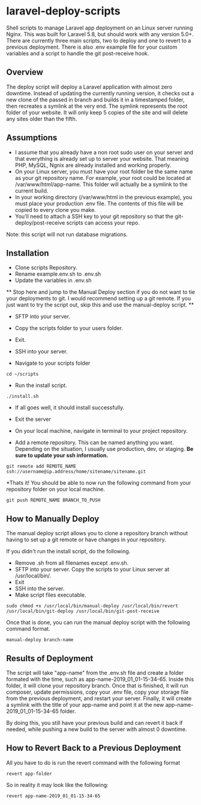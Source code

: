 # laravel-deploy-scripts
Shell scripts to manage Laravel app deployment on an Linux server running Nginx. This was built for Laravel 5.8, but should work with any version 5.0+. There are currently three main scripts, two to deploy and one to revert to a previous deployment. There is also .env example file for your custom variables and a script to handle the git post-receive hook.

## Overview

The deploy script will deploy a Laravel application with almost zero downtime. Instead of updating the currently running version, it checks out a new clone of the passed in branch and builds it in a timestamped folder, then recreates a symlink at the very end. The symlink represents the root folder of your website. It will only keep 5 copies of the site and will delete any sites older than the fifth.

## Assumptions
* I assume that you already have a non root sudo user on your server and that everything is already set up to server your website. That meaning PHP, MySQL, Ngnix are already installed and working properly.
* On your Linux server, you must have your root folder be the same name as your git repository name. For example, your root could be located at /var/www/html/app-name. This folder will actually be a symlink to the current build.
* In your working directory (/var/www/html in the previous example), you must place your production .env file. The contents of this file will be copied to every clone you make.
* You’ll need to attach a SSH key to your git repository so that the git-deploy/post-receive scripts can access your repo.

Note: this script will not run database migrations.

## Installation
* Clone scripts Repository.
* Rename example.env.sh to .env.sh
* Update the variables in .env.sh

** Stop here and jump to the Manual Deploy section if you do not want to tie your deployments to git. I would recommend setting up a git remote. If you just want to try the script out, skip this and use the manual-deploy script. **

* SFTP into your server.
* Copy the scripts folder to your users folder. 
* Exit.

* SSH into your server.
* Navigate to your scripts folder
```
cd ~/scripts
```
* Run the install script. 
```
./install.sh
```
* If all goes well, it should install successfully.
* Exit the server

* On your local machine, navigate in terminal to your project repository.
* Add a remote repository. This can be named anything you want. Depending on the situation, I usually use production, dev, or staging. **Be sure to update your ssh information.**
```
git remote add REMOTE_NAME 
ssh://username@ip.address/home/sitename/sitename.git
```

*Thats it! You should be able to now run the following command from your repository folder on your local machine.
```
git push REMOTE_NAME BRANCH_TO_PUSH
```

## How to Manually Deploy
The manual deploy script allows you to clone a repository branch without having to set up a git remote or have changes in your repository. 

If you didn't run the install script, do the following.
* Remove .sh from all filenames except .env.sh.
* SFTP into your server. Copy the scripts to your Linux server at /usr/local/bin/. 
* Exit
* SSH into the server.
* Make script files executable.

```
sudo chmod +x /usr/local/bin/manual-deploy /usr/local/bin/revert /usr/local/bin/git-deploy /usr/local/bin/git-post-receive
```

Once that is done, you can run the manual deploy script with the following command format.

```
manual-deploy branch-name
```

## Results of Deployment
The script will take "app-name" from the .env.sh file and create a folder formated with the time, such as app-name-2019_01_01-15-34-65. Inside this folder, it will clone your repository branch. Once that is finished, it will run composer, update permissions, copy your .env file, copy your storage file from the previous deployment, and restart your server. Finally, it will create a symlink with the title of your app-name and point it at the new app-name-2019_01_01-15-34-65 folder. 

By doing this, you still have your previous build and can revert it back if needed, while pushing a new build to the server with almost 0 downtime. 

## How to Revert Back to a Previous Deployment
All you have to do is run the revert command with the following format
```
revert app-folder
```

So in reality it may look like the following:

```
revert app-name-2019_01_01-15-34-65
```


